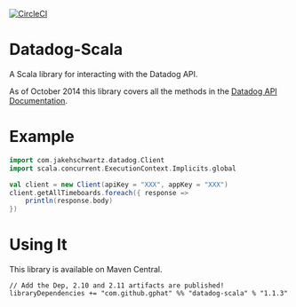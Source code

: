 [![CircleCI](https://circleci.com/gh/jakehschwartz/datadog-scala/tree/master.svg?style=svg)](https://circleci.com/gh/jakehschwartz/datadog-scala/tree/master)

# Datadog-Scala

A Scala library for interacting with the Datadog API.

As of October 2014 this library covers all the methods in the [Datadog API Documentation](http://docs.datadoghq.com/api/).

# Example

```scala
import com.jakehschwartz.datadog.Client
import scala.concurrent.ExecutionContext.Implicits.global

val client = new Client(apiKey = "XXX", appKey = "XXX")
client.getAllTimeboards.foreach({ response =>
    println(response.body)
})
```

# Using It

This library is available on Maven Central.

```
// Add the Dep, 2.10 and 2.11 artifacts are published!
libraryDependencies += "com.github.gphat" %% "datadog-scala" % "1.1.3"
```
